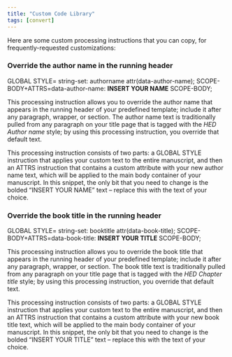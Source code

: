 ```yaml
---
title: "Custom Code Library"
tags: [convert]
---
```

 
<html><body><section data-type="appendix" class="hsecappendix" data-hederis-type="hsecappendix" id="custom-style-library" data-pi-attrs="id: custom-style-library; data-tags: convert;" role="doc-appendix" data-tags="convert" data-author-name=" " data-book-title=" " title="Custom Code Library"><p class="hblkp" data-hederis-type="hblkp" id="pIQQQG7gy">Here are some custom processing instructions that you can copy, for frequently-requested customizations:</p><section class="hwprsubsection" data-hederis-type="hwprsubsection" id="pGhCyfcpk" data-type="subsection" title="Override the author name in the running header"><h1 data-hederis-type="hblktitle" class="hblktitle" id="p7acpd9RF">Override the author name in the running header</h1><div class="hwprliteral" data-hederis-type="hwprliteral" id="pNAeopr6v" data-type="programlisting" role="doc-example"><p class="hblkcode" data-hederis-type="hblkcode" id="pnlcHa9bQ">GLOBAL STYLE= string-set: authorname attr(data-author-name); SCOPE-BODY+ATTRS=data-author-name: <strong data-hederis-type="hspanstrong" id="peH2KDGjm">INSERT YOUR NAME</strong> SCOPE-BODY;</p></div><p class="hblkp" data-hederis-type="hblkp" id="pzw9YVI8O">This processing instruction allows you to override the author name that appears in the running header of your predefined template; include it after any paragraph, wrapper, or section. The author name text is traditionally pulled from any paragraph on your title page that is tagged with the <em data-hederis-type="hspanem" id="pTF9dViH6">HED Author name</em> style; by using this processing instruction, you override that default text.</p><p class="hblkp" data-hederis-type="hblkp" id="phh071xkH">This processing instruction consists of two parts: a GLOBAL STYLE instruction that applies your custom text to the entire manuscript, and then an ATTRS instruction that contains a custom attribute with your new author name text, which will be applied to the main body container of your manuscript. In this snippet, the only bit that you need to change is the bolded &#8220;INSERT YOUR NAME&#8221; text &#8211; replace this with the text of your choice.</p></section><section class="hwprsubsection" data-hederis-type="hwprsubsection" id="pwqP8XUVk" data-type="subsection" title="Override the book title in the running header"><h1 data-hederis-type="hblktitle" class="hblktitle" id="pW5d6HFQn">Override the book title in the running header</h1><div class="hwprliteral" data-hederis-type="hwprliteral" id="pvtjkc0Iv" data-type="programlisting" role="doc-example"><p class="hblkcode" data-hederis-type="hblkcode" id="pIENXemub">GLOBAL STYLE= string-set: booktitle attr(data-book-title); SCOPE-BODY+ATTRS=data-book-title: <strong class="hspanstrong" data-hederis-type="hspanstrong" id="pxYqmbmJv">INSERT YOUR TITLE</strong> SCOPE-BODY;</p></div><p class="hblkp" data-hederis-type="hblkp" id="ptDvrA7vw">This processing instruction allows you to override the book title that appears in the running header of your predefined template; include it after any paragraph, wrapper, or section. The book title text is traditionally pulled from any paragraph on your title page that is tagged with the <em class="hspanem" data-hederis-type="hspanem" id="prYkoPJNM">HED Chapter title</em> style; by using this processing instruction, you override that default text.</p><p class="hblkp" data-hederis-type="hblkp" id="p6tRC36aa">This processing instruction consists of two parts: a GLOBAL STYLE instruction that applies your custom text to the entire manuscript, and then an ATTRS instruction that contains a custom attribute with your new book title text, which will be applied to the main body container of your manuscript. In this snippet, the only bit that you need to change is the bolded &#8220;INSERT YOUR TITLE&#8221; text &#8211; replace this with the text of your choice.</p></section></section></body></html>
